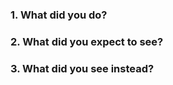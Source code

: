 <!-- Please answer these questions before submitting your issue. Thanks! -->

### 1. What did you do?
<!--If possible, provide a recipe for reproducing the error. -->


### 2. What did you expect to see?



### 3. What did you see instead?


